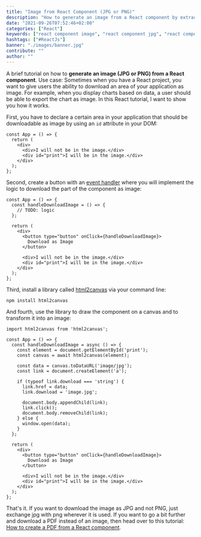 ```yaml
---
title: "Image from React Component (JPG or PNG)"
description: "How to generate an image from a React component by extracting it as JPG or PNG ..."
date: "2021-09-26T07:52:46+02:00"
categories: ["React"]
keywords: ["react component image", "react component jpg", "react component png"]
hashtags: ["#ReactJs"]
banner: "./images/banner.jpg"
contribute: ""
author: ""
---
```


<Sponsorship />

A brief tutorial on how to **generate an image (JPG or PNG) from a React component**. Use case: Sometimes when you have a React project, you want to give users the ability to download an area of your application as image. For example, when you display charts based on data, a user should be able to export the chart as image. In this React tutorial, I want to show you how it works.

First, you have to declare a certain area in your application that should be downloadable as image by using an `id` attribute in your DOM:

```javascript{5}
const App = () => {
  return (
    <div>
      <div>I will not be in the image.</div>
      <div id="print">I will be in the image.</div>
    </div>
  );
};
```

Second, create a button with an [event handler](/react-event-handler) where you will implement the logic to download the part of the component as image:

```javascript{2-4,8-10}
const App = () => {
  const handleDownloadImage = () => {
    // TODO: logic
  };

  return (
    <div>
      <button type="button" onClick={handleDownloadImage}>
        Download as Image
      </button>

      <div>I will not be in the image.</div>
      <div id="print">I will be in the image.</div>
    </div>
  );
};
```

Third, install a library called [html2canvas](https://github.com/niklasvh/html2canvas) via your command line:

```text
npm install html2canvas
```

And fourth, use the library to draw the component on a canvas and to transform it into an image:

```javascript{1,4-21}
import html2canvas from 'html2canvas';

const App = () => {
  const handleDownloadImage = async () => {
    const element = document.getElementById('print');
    const canvas = await html2canvas(element);

    const data = canvas.toDataURL('image/jpg');
    const link = document.createElement('a');

    if (typeof link.download === 'string') {
      link.href = data;
      link.download = 'image.jpg';

      document.body.appendChild(link);
      link.click();
      document.body.removeChild(link);
    } else {
      window.open(data);
    }
  };

  return (
    <div>
      <button type="button" onClick={handleDownloadImage}>
        Download as Image
      </button>

      <div>I will not be in the image.</div>
      <div id="print">I will be in the image.</div>
    </div>
  );
};
```

That's it. If you want to download the image as JPG and not PNG, just exchange jpg with png wherever it is used. If you want to go a bit further and download a PDF instead of an image, then head over to this tutorial: [How to create a PDF from a React component](/react-component-to-pdf).



